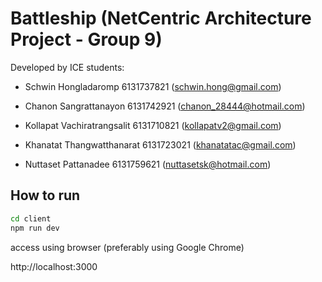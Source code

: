 # Battleship (NetCentric Architecture Project - Group 9)

Developed by ICE students:

  - Schwin Hongladaromp 6131737821 (schwin.hong@gmail.com)

  - Chanon Sangrattanayon 6131742921 (chanon_28444@hotmail.com)

  - Kollapat Vachiratrangsalit 6131710821 (kollapatv2@gmail.com)

  - Khanatat Thangwatthanarat 6131723021 (khanatatac@gmail.com)

  - Nuttaset Pattanadee 6131759621 (nuttasetsk@hotmail.com)

## How to run

```bash
cd client
npm run dev
```
access using browser (preferably using Google Chrome)

http://localhost:3000
